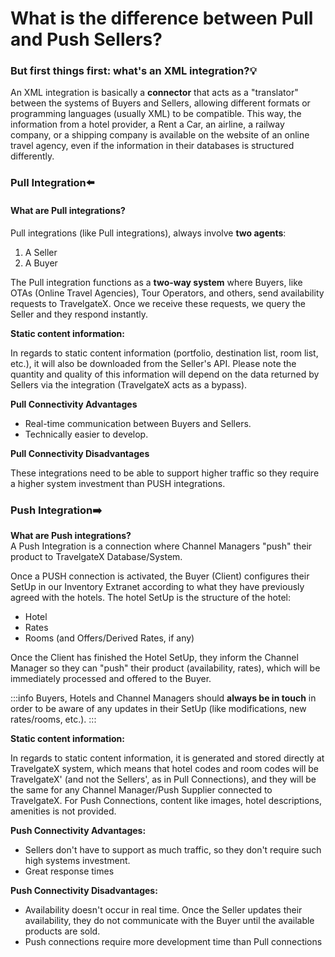 ﻿---
sidebar_position: 3
---

# What is the difference between Pull and Push Sellers?


### But first things first: what's an XML integration?💡
An XML integration is basically a **connector** that acts as a "translator" between the systems of Buyers and Sellers, allowing different formats or programming languages ​​(usually XML) to be compatible. This way, the information from a hotel provider, a Rent a Car, an airline, a railway company, or a shipping company is available on the website of an online travel agency, even if the information in their databases is structured differently.

### Pull Integration⬅️

#### What are Pull integrations?
Pull integrations (like Pull integrations), always involve **two agents**:

1. A Seller
1. A Buyer

The Pull integration functions as a **two-way system** where Buyers, like OTAs (Online Travel Agencies), Tour Operators, and others, send availability requests to TravelgateX. Once we receive these requests, we query the Seller and they respond instantly.

**Static content information:**

In regards to static content information (portfolio, destination list, room list, etc.), it will also be downloaded from the Seller's API.  Please note the quantity and quality of this information will depend on the data returned by Sellers via the integration (TravelgateX acts as a bypass).

**Pull Connectivity Advantages**
- Real-time communication between Buyers and Sellers.
- Technically easier to develop.

**Pull Connectivity  Disadvantages**

These integrations need to be able to support higher traffic so they require a higher system investment than PUSH integrations.

### Push Integration➡️

**What are Push integrations?**  
A Push Integration is a connection where Channel Managers "push" their product to TravelgateX Database/System.

Once a PUSH connection is activated, the Buyer (Client) configures their SetUp in our Inventory Extranet according to what they have previously agreed with the hotels. The hotel SetUp is the structure of the hotel:

- Hotel
- Rates
- Rooms (and Offers/Derived Rates, if any)

Once the Client has finished the Hotel SetUp, they inform the Channel Manager so they can "push" their product (availability, rates), which will be immediately processed and offered to the Buyer.

:::info
Buyers, Hotels and Channel Managers should **always be in touch** in order to be aware of any updates in their SetUp (like modifications, new rates/rooms, etc.).
:::

**Static content information:**

In regards to static content information, it is generated and stored directly at TravelgateX system, which means that hotel codes and room codes will be TravelgateX' (and not the Sellers', as in Pull Connections), and they will be the same for any Channel Manager/Push Supplier connected to TravelgateX. For Push Connections, content like images, hotel descriptions, amenities is not provided.

**Push Connectivity Advantages:**
- Sellers don't have to support as much traffic, so they don't require such high systems investment.
- Great response times

**Push Connectivity Disadvantages:**
- Availability doesn't occur in real time. Once the Seller updates their availability, they do not communicate with the Buyer until the available products are sold.
- Push connections require more development time than Pull connections